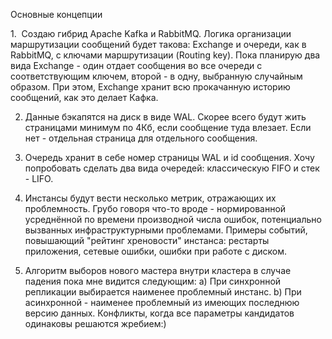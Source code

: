 Основные концепции

1.  Создаю гибрид Apache Kafka и RabbitMQ. Логика организации маршрутизации сообщений будет такова:
Exchange и очереди, как в RabbitMQ, с ключами маршрутизации (Routing key). Пока планирую два вида Exchange - один отдает сообщения во все очереди с соответствующим ключем, второй - в одну, выбранную случайным образом. При этом, Exchange хранит всю прокачанную историю сообщений, как это делает Кафка.

2. Данные бэкапятся на диск в виде WAL. Скорее всего будут жить страницами минимум по 4Кб, если сообщение туда влезает. Если нет - отдельная страница для отдельного сообщения.

3. Очередь хранит в себе номер страницы WAL и id сообщения. Хочу попробовать сделать два вида очередей: классическую FIFO и стек - LIFO.

4. Инстансы будут вести несколько метрик, отражающих их проблемность. Грубо говоря что-то вроде - нормированной усреднённой по времени производной числа ошибок, потенциально вызванных инфраструктурными проблемами. Примеры событий, повышающий "рейтинг хреновости" инстанса: рестарты приложения, сетевые ошибки, ошибки при работе с диском.

5. Алгоритм выборов нового мастера внутри кластера в случае падения пока мне видится следующим: 
a) При синхронной репликации выбирается наименее проблемный инстанс.
b) При асинхронной - наименее проблемный из имеющих последнюю версию данных.
Конфликты, когда все параметры кандидатов одинаковы решаются жребием:)